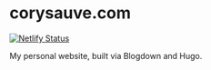 # corysauve.com

[![Netlify Status](https://api.netlify.com/api/v1/badges/aac0c78b-e434-47d6-97fb-15f59540ec2d/deploy-status)](https://app.netlify.com/sites/sauve/deploys)

My personal website, built via Blogdown and Hugo.
